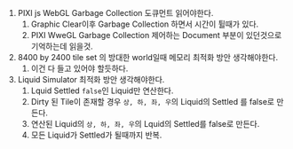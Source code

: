 1. PIXI js WebGL Garbage Collection 도큐먼트 읽어야한다.
   1. Graphic Clear이후 Garbage Collection 하면서 시간이 튈때가 있다.
   2. PIXI WweGL Garbage Collection 제어하는 Document 부분이 있던것으로 기억하는데 읽을것.
2. 8400 by 2400 tile set 의 방대한 world일때 메모리 최적화 방안 생각해야한다.
   1. 이건 다 들고 있어야 할듯하다.
3. Liquid Simulator 최적화 방안 생각해야한다.
   1. Lquid Settled `false`인 Liquid만 연산한다.
   2. Dirty 된 Tile이 존재할 경우 `상, 하, 좌, 우`의 Liquid의 Settled 를 false로 만든다.
   3. 연산된 Liquid의 `상, 하, 좌, 우`의 Lquid의 Settled를 false로 만든다.
   4. 모든 Liquid가 Settled가 될때까지 반복.